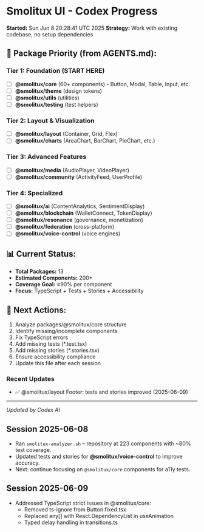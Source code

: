 # Smolitux UI - Codex Progress

**Started:** Sun Jun  8 20:28:41 UTC 2025
**Strategy:** Work with existing codebase, no setup dependencies

## 🎯 Package Priority (from AGENTS.md):

### Tier 1: Foundation (START HERE)
- [ ] **@smolitux/core** (60+ components) - Button, Modal, Table, Input, etc.
- [ ] **@smolitux/theme** (design tokens)
- [ ] **@smolitux/utils** (utilities)
- [ ] **@smolitux/testing** (test helpers)

### Tier 2: Layout & Visualization
- [ ] **@smolitux/layout** (Container, Grid, Flex)
- [ ] **@smolitux/charts** (AreaChart, BarChart, PieChart, etc.)

### Tier 3: Advanced Features  
- [ ] **@smolitux/media** (AudioPlayer, VideoPlayer)
- [ ] **@smolitux/community** (ActivityFeed, UserProfile)

### Tier 4: Specialized
- [ ] **@smolitux/ai** (ContentAnalytics, SentimentDisplay)
- [ ] **@smolitux/blockchain** (WalletConnect, TokenDisplay)
- [ ] **@smolitux/resonance** (governance, monetization)
- [ ] **@smolitux/federation** (cross-platform)
- [ ] **@smolitux/voice-control** (voice engines)

## 📊 Current Status:
- **Total Packages:** 13
- **Estimated Components:** 200+
- **Coverage Goal:** ≥90% per component
- **Focus:** TypeScript + Tests + Stories + Accessibility

## 🚀 Next Actions:
1. Analyze packages/@smolitux/core structure
2. Identify missing/incomplete components
3. Fix TypeScript errors
4. Add missing tests (*.test.tsx)
5. Add missing stories (*.stories.tsx)
6. Ensure accessibility compliance
7. Update this file after each session

### Recent Updates
- ✅ @smolitux/layout Footer: tests and stories improved (2025-06-09)

---
*Updated by Codex AI*

## Session 2025-06-08
- Ran `smolitux-analyzer.sh` – repository at 223 components with ~80% test coverage.
- Updated tests and stories for **@smolitux/voice-control** to improve accuracy.
- Next: continue focusing on `@smolitux/core` components for a11y tests.

## Session 2025-06-09
- Addressed TypeScript strict issues in @smolitux/core:
  - Removed ts-ignore from Button.fixed.tsx
  - Replaced any[] with React.DependencyList in useAnimation
  - Typed delay handling in transitions.ts
